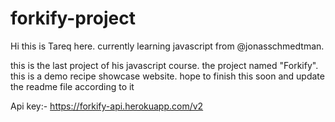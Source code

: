 # forkify-project

Hi this is Tareq here. currently learning javascript from @jonasschmedtman.

this is the last project of his javascript course. the project named "Forkify".
this is a demo recipe showcase website. hope to finish this soon and update the readme file according to it

Api key:- https://forkify-api.herokuapp.com/v2
